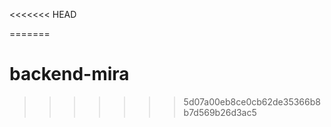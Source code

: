 <<<<<<< HEAD
<!-- cd /mnt/c/javascript-projects/backend-mira  -->
=======
# backend-mira
>>>>>>> 5d07a00eb8ce0cb62de35366b8b7d569b26d3ac5
